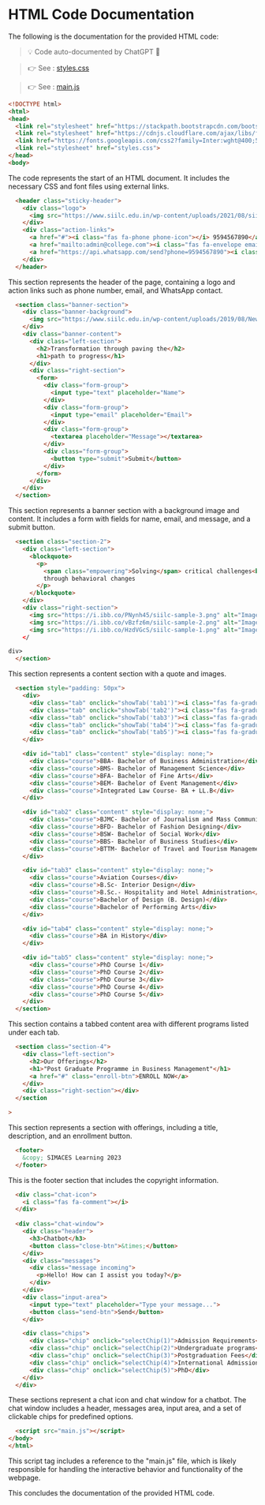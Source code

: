 # HTML Code Documentation

The following is the documentation for the provided HTML code:

> 💡 Code auto-documented by ChatGPT 🤖

> 👉 See : [styles.css](./styles.css.md)

> 👉 See : [main.js](./main.js.md)


```html
<!DOCTYPE html>
<html>
<head>
  <link rel="stylesheet" href="https://stackpath.bootstrapcdn.com/bootstrap/4.3.1/css/bootstrap.min.css">
  <link rel="stylesheet" href="https://cdnjs.cloudflare.com/ajax/libs/font-awesome/5.15.3/css/all.min.css">
  <link href="https://fonts.googleapis.com/css2?family=Inter:wght@400;500;600;700&display=swap" rel="stylesheet">
  <link rel="stylesheet" href="styles.css">
</head>
<body>
```

The code represents the start of an HTML document. It includes the necessary CSS and font files using external links.

```html
  <header class="sticky-header">
    <div class="logo">
      <img src="https://www.siilc.edu.in/wp-content/uploads/2021/08/siilc-logo.png" alt="Logo">
    </div>
    <div class="action-links">
      <a href="#"><i class="fas fa-phone phone-icon"></i> 9594567890</a>
      <a href="mailto:admin@college.com"><i class="fas fa-envelope email-icon"></i> admin@college.com</a>
      <a href="https://api.whatsapp.com/send?phone=9594567890"><i class="fab fa-whatsapp whatsapp-icon"></i> 9594567890</a>
    </div>
  </header>
```

This section represents the header of the page, containing a logo and action links such as phone number, email, and WhatsApp contact.

```html
  <section class="banner-section">
    <div class="banner-background">
      <img src="https://www.siilc.edu.in/wp-content/uploads/2019/08/New-home-banner1.jpg" alt="Banner Background">
    </div>
    <div class="banner-content">
      <div class="left-section">
        <h2>Transformation through paving the</h2>
        <h1>path to progress</h1>
      </div>
      <div class="right-section">
        <form>
          <div class="form-group">
            <input type="text" placeholder="Name">
          </div>
          <div class="form-group">
            <input type="email" placeholder="Email">
          </div>
          <div class="form-group">
            <textarea placeholder="Message"></textarea>
          </div>
          <div class="form-group">
            <button type="submit">Submit</button>
          </div>
        </form>
      </div>
    </div>
  </section>
```

This section represents a banner section with a background image and content. It includes a form with fields for name, email, and message, and a submit button.

```html
  <section class="section-2">
    <div class="left-section">
      <blockquote>
        <p>
          <span class="empowering">Solving</span> critical challenges<br>
          through behavioral changes
        </p>
      </blockquote>
    </div>
    <div class="right-section">
      <img src="https://i.ibb.co/PNynh45/siilc-sample-3.png" alt="Image 1">
      <img src="https://i.ibb.co/vBzfz6m/siilc-sample-2.png" alt="Image 2">
      <img src="https://i.ibb.co/HzdVGcS/siilc-sample-1.png" alt="Image 3">
    </

div>
  </section>
```

This section represents a content section with a quote and images.

```html
  <section style="padding: 50px">
    <div>
      <div class="tab" onclick="showTab('tab1')"><i class="fas fa-graduation-cap"></i> Undergraduate Programmes</div>
      <div class="tab" onclick="showTab('tab2')"><i class="fas fa-graduation-cap"></i> Postgraduate Programmes</div>
      <div class="tab" onclick="showTab('tab3')"><i class="fas fa-graduation-cap"></i> Diploma and Certificate Programmes</div>
      <div class="tab" onclick="showTab('tab4')"><i class="fas fa-graduation-cap"></i> International Admissions</div>
      <div class="tab" onclick="showTab('tab5')"><i class="fas fa-graduation-cap"></i> PhD</div>
    </div>

    <div id="tab1" class="content" style="display: none;">
      <div class="course">BBA- Bachelor of Business Administration</div>
      <div class="course">BMS- Bachelor of Management Science</div>
      <div class="course">BFA- Bachelor of Fine Arts</div>
      <div class="course">BEM- Bachelor of Event Management</div>
      <div class="course">Integrated Law Course- BA + LL.B</div>
    </div>

    <div id="tab2" class="content" style="display: none;">
      <div class="course">BJMC- Bachelor of Journalism and Mass Communication</div>
      <div class="course">BFD- Bachelor of Fashion Designing</div>
      <div class="course">BSW- Bachelor of Social Work</div>
      <div class="course">BBS- Bachelor of Business Studies</div>
      <div class="course">BTTM- Bachelor of Travel and Tourism Management</div>
    </div>

    <div id="tab3" class="content" style="display: none;">
      <div class="course">Aviation Courses</div>
      <div class="course">B.Sc- Interior Design</div>
      <div class="course">B.Sc.- Hospitality and Hotel Administration</div>
      <div class="course">Bachelor of Design (B. Design)</div>
      <div class="course">Bachelor of Performing Arts</div>
    </div>

    <div id="tab4" class="content" style="display: none;">
      <div class="course">BA in History</div>
    </div>

    <div id="tab5" class="content" style="display: none;">
      <div class="course">PhD Course 1</div>
      <div class="course">PhD Course 2</div>
      <div class="course">PhD Course 3</div>
      <div class="course">PhD Course 4</div>
      <div class="course">PhD Course 5</div>
    </div>
  </section>
```

This section contains a tabbed content area with different programs listed under each tab.

```html
  <section class="section-4">
    <div class="left-section">
      <h2>Our Offerings</h2>
      <h1>"Post Graduate Programme in Business Management"</h1>
      <a href="#" class="enroll-btn">ENROLL NOW</a>
    </div>
    <div class="right-section"></div>
  </section

>
```

This section represents a section with offerings, including a title, description, and an enrollment button.

```html
  <footer>
    &copy; SIMACES Learning 2023
  </footer>
```

This is the footer section that includes the copyright information.

```html
  <div class="chat-icon">
    <i class="fas fa-comment"></i>
  </div>
  
  <div class="chat-window">
    <div class="header">
      <h3>Chatbot</h3>
      <button class="close-btn">&times;</button>
    </div>
    <div class="messages">
      <div class="message incoming">
        <p>Hello! How can I assist you today?</p>
      </div>
    </div>
    <div class="input-area">
      <input type="text" placeholder="Type your message...">
      <button class="send-btn">Send</button>
    </div>

    <div class="chips">
      <div class="chip" onclick="selectChip(1)">Admission Requirements</div>
      <div class="chip" onclick="selectChip(2)">Undergraduate programs</div>
      <div class="chip" onclick="selectChip(3)">Postgraduation Fees</div>
      <div class="chip" onclick="selectChip(4)">International Admissions</div>
      <div class="chip" onclick="selectChip(5)">PhD</div>
    </div>
  </div>
```

These sections represent a chat icon and chat window for a chatbot. The chat window includes a header, messages area, input area, and a set of clickable chips for predefined options.

```html
  <script src="main.js"></script>
</body>
</html>
```

This script tag includes a reference to the "main.js" file, which is likely responsible for handling the interactive behavior and functionality of the webpage.

This concludes the documentation of the provided HTML code.